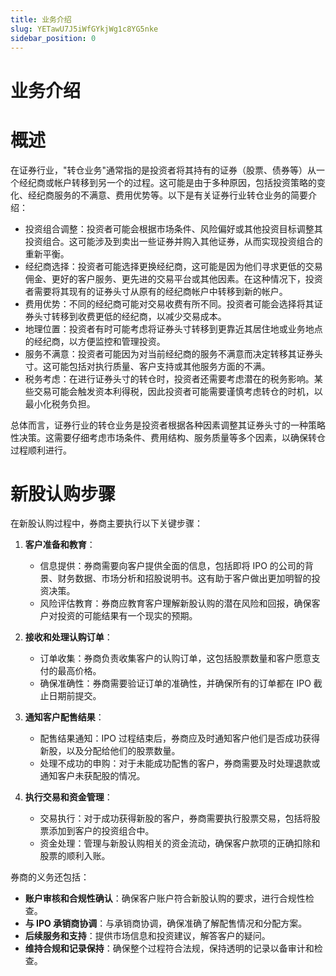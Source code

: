 ```yaml
---
title: 业务介绍
slug: YETawU7J5iWfGYkjWg1c8YG5nke
sidebar_position: 0
---
```



# 业务介绍

# 概述

在证券行业，"转仓业务"通常指的是投资者将其持有的证券（股票、债券等）从一个经纪商或帐户转移到另一个的过程。这可能是由于多种原因，包括投资策略的变化、经纪商服务的不满意、费用优势等。以下是有关证券行业转仓业务的简要介绍：

- 投资组合调整：投资者可能会根据市场条件、风险偏好或其他投资目标调整其投资组合。这可能涉及到卖出一些证券并购入其他证券，从而实现投资组合的重新平衡。
- 经纪商选择：投资者可能选择更换经纪商，这可能是因为他们寻求更低的交易佣金、更好的客户服务、更先进的交易平台或其他因素。在这种情况下，投资者需要将其现有的证券头寸从原有的经纪商帐户中转移到新的帐户。
- 费用优势：不同的经纪商可能对交易收费有所不同。投资者可能会选择将其证券头寸转移到收费更低的经纪商，以减少交易成本。
- 地理位置：投资者有时可能考虑将证券头寸转移到更靠近其居住地或业务地点的经纪商，以方便监控和管理投资。
- 服务不满意：投资者可能因为对当前经纪商的服务不满意而决定转移其证券头寸。这可能包括对执行质量、客户支持或其他服务方面的不满。
- 税务考虑：在进行证券头寸的转仓时，投资者还需要考虑潜在的税务影响。某些交易可能会触发资本利得税，因此投资者可能需要谨慎考虑转仓的时机，以最小化税务负担。

总体而言，证券行业的转仓业务是投资者根据各种因素调整其证券头寸的一种策略性决策。这需要仔细考虑市场条件、费用结构、服务质量等多个因素，以确保转仓过程顺利进行。

# 新股认购步骤

在新股认购过程中，券商主要执行以下关键步骤：

1. **客户准备和教育**：
    - 信息提供：券商需要向客户提供全面的信息，包括即将 IPO 的公司的背景、财务数据、市场分析和招股说明书。这有助于客户做出更加明智的投资决策。
    - 风险评估教育：券商应教育客户理解新股认购的潜在风险和回报，确保客户对投资的可能结果有一个现实的预期。

2. **接收和处理认购订单**：
    - 订单收集：券商负责收集客户的认购订单，这包括股票数量和客户愿意支付的最高价格。
    - 确保准确性：券商需要验证订单的准确性，并确保所有的订单都在 IPO 截止日期前提交。

3. **通知客户配售结果**：
    - 配售结果通知：IPO 过程结束后，券商应及时通知客户他们是否成功获得新股，以及分配给他们的股票数量。
    - 处理不成功的申购：对于未能成功配售的客户，券商需要及时处理退款或通知客户未获配股的情况。

4. **执行交易和资金管理**：
    - 交易执行：对于成功获得新股的客户，券商需要执行股票交易，包括将股票添加到客户的投资组合中。
    - 资金处理：管理与新股认购相关的资金流动，确保客户款项的正确扣除和股票的顺利入账。

券商的义务还包括：

- **账户审核和合规性确认**：确保客户账户符合新股认购的要求，进行合规性检查。
- **与 IPO 承销商协调**：与承销商协调，确保准确了解配售情况和分配方案。
- **后续服务和支持**：提供市场信息和投资建议，解答客户的疑问。
- **维持合规和记录保持**：确保整个过程符合法规，保持透明的记录以备审计和检查。

